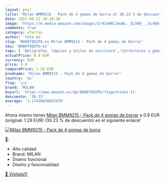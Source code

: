 ```yaml
---
layout: post
title: 'Milan BMM9215 - Pack de 4 gomas de borra al 30.23 % de descuento'
date: 2021-04-22 20:18:38
image: 'https://m.media-amazon.com/images/I/41e0B1JmuWL._SL500_._SL400_.jpg'
comments: true
category: ofertas
author: 'tole.es'
slug: 'B006T8O2PG-es Milan BMM9215 - Pack de 4 gomas de borrar'
sku: 'B006T8O2PG-es'
tags: [ 'Bolígrafos, lápices y útiles de escritura','Correctores y gomas de borrar','Gomas de borrar','Oficina y papelería','borrar','de','gomas','milan', ]
actualPrice: 0.9 EUR
currency: EUR
price: 0.9
comparePrice: 1.29 EUR
prodname: 'Milan BMM9215 - Pack de 4 gomas de borrar'
country: 'es'
flag: '🇪🇸'
brand: 'MILAN'
buyurl: 'https://www.amazon.es/dp/B006T8O2PG/?tag=tolees-21'
descuento: '30.23'
average: '1.17410828025476'
---
```


Ahora mismo tienes [Milan BMM9215 - Pack de 4 gomas de borrar](https://www.amazon.es/dp/B006T8O2PG/?tag=tolees-21) a 0.9 EUR (original: 1.29 EUR) (30.23 %  de descuento) en el siguiente enlace!

[![Milan BMM9215 - Pack de 4 gomas de borra](https://m.media-amazon.com/images/I/41e0B1JmuWL._SL500_._SL400_.jpg)](https://www.amazon.es/dp/B006T8O2PG/?tag=tolees-21)

🔎:

- Alta calidad
- Brand: MILAN
- Diseno funcional
- Diseño y funcionalidad

[🛒 Visítala!!!](https://www.amazon.es/dp/B006T8O2PG/?tag=tolees-21)
